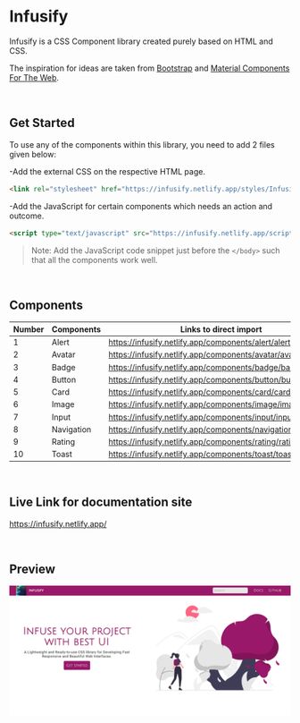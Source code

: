 # Infusify
Infusify is a CSS Component library created purely based on HTML and CSS. 

The inspiration for ideas are taken from [Bootstrap](https://getbootstrap.com/) and [Material Components For The Web](https://material-components.github.io/material-components-web-catalog/#/component/card?type=basicIcons).

<br />

## Get Started
To use any of the components within this library, you need to add 2 files given below:

-Add the external CSS on the respective HTML page.
```html
<link rel="stylesheet" href="https://infusify.netlify.app/styles/Infusify.css"> 
```
-Add the JavaScript for certain components which needs an action and outcome.
```html
<script type="text/javascript" src="https://infusify.netlify.app/scripts/InfusifyJS.js"></script>
```
>Note: Add the JavaScript code snippet just before the `</body>` such that all the components work well.

<br />

## Components
 | Number | Components   | Links to direct import                                         |
 |--------|--------------|----------------------------------------------------------------|
 | 1      | Alert        | https://infusify.netlify.app/components/alert/alert            |
 | 2      | Avatar       | https://infusify.netlify.app/components/avatar/avatar          |
 | 3      | Badge        | https://infusify.netlify.app/components/badge/badge            |
 | 4      | Button       | https://infusify.netlify.app/components/button/button          |
 | 5      | Card         | https://infusify.netlify.app/components/card/card              |
 | 6      | Image        | https://infusify.netlify.app/components/image/image            |
 | 7      | Input        | https://infusify.netlify.app/components/input/input            |
 | 8      | Navigation   | https://infusify.netlify.app/components/navigation/navigation  |
 | 9      | Rating       | https://infusify.netlify.app/components/rating/rating          |
 | 10     | Toast        | https://infusify.netlify.app/components/toast/toast            |

<br />

## Live Link for documentation site
https://infusify.netlify.app/

<br />

## Preview
![Desktop View](Images/infusify.PNG)


